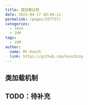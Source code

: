```yaml
---
title: 类加载过程
date: 2023-04-17 10:49:11
permalink: /pages/55775f/
categories:
  - Java
  - JVM
tags:
  - JVM
author: 
  name: Mr.Kusch
  link: https://github.com/kuschzzp
---
```

## 类加载机制

## TODO：待补充
